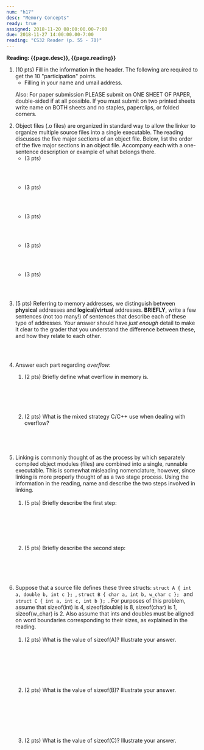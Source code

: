 ```yaml
---
num: "h17"
desc: "Memory Concepts"
ready: true
assigned: 2018-11-20 08:00:00.00-7:00
due: 2018-11-27 14:00:00.00-7:00
reading: "CS32 Reader (p. 55 - 70)"
---
```


<b>Reading: {{page.desc}}, {{page.reading}}</b>

<ol start="1">

<li>(10 pts) Fill in the information in the header. The following are required to get the 10 "participation" points.
    <ul>
    <li>Filling in your name and umail address.<br /></li>
    </ul>
    <p>Also: For paper submission PLEASE submit on ONE SHEET OF PAPER, double-sided if at all possible. If you must submit on two printed sheets write name on BOTH sheets and no staples, paperclips, or folded corners.<br />
    </p>
 </li>

 <li>  Object files (.o files) are organized in standard way to allow the linker to organize multiple source files into a single executable. The reading discusses the five major sections of an object file. Below, list the order of the five major sections in an object file. Accompany each with a one-sentence description or example of what belongs there. 
 <ul>
   <li> (3 pts) <div style="margin-top:3em;">&#160;</div> </li>
   <li> (3 pts) <div style="margin-top:3em;">&#160;</div> </li>
   <li> (3 pts) <div style="margin-top:3em;">&#160;</div> </li>
   <li> (3 pts) <div style="margin-top:3em;">&#160;</div> </li>
   <li> (3 pts) <div style="margin-top:3em;">&#160;</div> </li>
 </ul>
</li>

<li>(5 pts) Referring to memory addresses, we distinguish between <b>physical</b> addresses and <b>logical/virtual</b> addresses. <b>BRIEFLY</b>, write a few sentences (not too many!) of sentences that describe each of these type of addresses. Your answer should have <em>just enough</em> detail to make it clear to the grader that you understand the difference between these, and how they relate to each other. <div style="margin-top:3em;">&#160;</div> </li>

<div class="pagebreak"></div>

<li> Answer each part regarding <i>overflow</i>:
<p></p>
 <ol>
   <li> (2 pts) Briefly define what overflow in memory is. <div style="margin-top:5em;">&#160;</div></li>
   <li> (2 pts) What is the mixed strategy C/C++ use when dealing with overflow? <div style="margin-top:4em;">&#160;</div> </li>
 </ol>
</li>

<li>Linking is commonly thought of as the process by which separately compiled object modules (files) are combined into a single, runnable executable. This is somewhat misleading nomenclature, however, since linking is more properly thought of as a two stage process. Using the information in the reading, name and describe the two steps involved in linking. 
<br /><br />
<ol>
 <li> (5 pts) Briefly describe the first step:
 	<div style="margin-top:6em;">&#160;</div></li>
 <li> (5 pts) Briefly describe the second step:
 	<div style="margin-top:5em;">&#160;</div></li>
</ol>
</li>

<li> Suppose that a source file defines these three structs: <code>struct A { int a, double b, int c }; </code>, <code>struct B { char a, int b, w_char c }; </code> and <code>struct C { int a, int c, int b }; </code>. For purposes of this problem, assume that sizeof(int) is 4, sizeof(double) is 8, sizeof(char) is 1, sizeof(w_char) is 2. Also assume that ints and doubles must be aligned on word boundaries corresponding to their sizes, as explained in the reading.
<br /><br />
<ol>
<li>(2 pts) What is the value of sizeof(A)? Illustrate your answer. <div style="margin-top:7em;">&#160;</div></li>
<li>(2 pts) What is the value of sizeof(B)? Illustrate your answer. <div style="margin-top:7em;">&#160;</div></li>
<li>(2 pts) What is the value of sizeof(C)? Illustrate your answer. <div style="margin-top:7em;">&#160;</div></li>
</ol>
</li>
